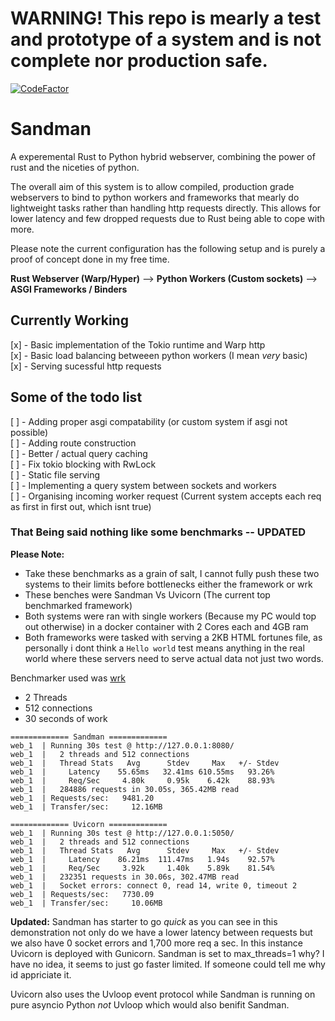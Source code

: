 # WARNING! This repo is mearly a test and prototype of a system and is not complete nor production safe.

[![CodeFactor](https://www.codefactor.io/repository/github/project-dream-weaver/sandman/badge/master)](https://www.codefactor.io/repository/github/project-dream-weaver/sandman/overview/master)
# Sandman
A experemental Rust to Python hybrid webserver, combining the power of rust and the niceties of python.

The overall aim of this system is to allow compiled, production grade webservers to bind to python workers and frameworks that mearly do lightweight tasks rather than handling http requests directly. This allows for lower latency and few dropped requests due to Rust being able to cope with more.

Please note the current configuration has the following setup and is purely a proof of concept done in my free time.

**Rust Webserver (Warp/Hyper)** --> **Python Workers (Custom sockets)** --> **ASGI Frameworks / Binders**

## Currently Working
[x] - Basic implementation of the Tokio runtime and Warp http<br>
[x] - Basic load balancing betweeen python workers (I mean *very* basic)<br>
[x] - Serving sucessful http requests<br>

## Some of the todo list
[ ] - Adding proper asgi compatability (or custom system if asgi not possible)<br>
[ ] - Adding route construction <br>
[ ] - Better / actual query caching<br>
[ ] - Fix tokio blocking with RwLock<br>
[ ] - Static file serving<br>
[ ] - Implementing a query system between sockets and workers<br>
[ ] - Organising incoming worker request (Current system accepts each req as first in first out, which isnt true)<br>

### That Being said nothing like some benchmarks -- UPDATED
**Please Note:**
- Take these benchmarks as a grain of salt, I cannot fully push these two systems to their limits before bottlenecks either the framework or wrk
- These benches were Sandman Vs Uvicorn (The current top benchmarked framework)
- Both systems were ran with single workers (Because my PC would top out otherwise) in a docker container with 2 Cores each and 4GB ram
- Both frameworks were tasked with serving a 2KB HTML fortunes file, as personally i dont think a `Hello world` test means anything in the real world where these servers need to serve actual data not just two words.

Benchmarker used was [wrk](https://github.com/wg/wrk) 
- 2 Threads
- 512 connections
- 30 seconds of work

```
============= Sandman =============
web_1  | Running 30s test @ http://127.0.0.1:8080/
web_1  |   2 threads and 512 connections
web_1  |   Thread Stats   Avg      Stdev     Max   +/- Stdev
web_1  |     Latency    55.65ms   32.41ms 610.55ms   93.26%
web_1  |     Req/Sec     4.80k     0.95k    6.42k    88.93%
web_1  |   284886 requests in 30.05s, 365.42MB read
web_1  | Requests/sec:   9481.20
web_1  | Transfer/sec:     12.16MB

============= Uvicorn =============
web_1  | Running 30s test @ http://127.0.0.1:5050/
web_1  |   2 threads and 512 connections
web_1  |   Thread Stats   Avg      Stdev     Max   +/- Stdev
web_1  |     Latency    86.21ms  111.47ms   1.94s    92.57%
web_1  |     Req/Sec     3.92k     1.40k    5.89k    81.54%
web_1  |   232351 requests in 30.06s, 302.47MB read
web_1  |   Socket errors: connect 0, read 14, write 0, timeout 2
web_1  | Requests/sec:   7730.09
web_1  | Transfer/sec:     10.06MB
```
**Updated:** 
Sandman has starter to go *quick* as you can see in this demonstration not only do we have a lower latency between requests but we also have 0 socket errors and 1,700 more req a sec. In this instance Uvicorn is deployed with Gunicorn. Sandman is set to max_threads=1 why? I have no idea, it seems to just go faster limited. If someone could tell me why id appriciate it.

Uvicorn also uses the Uvloop event protocol while Sandman is running on pure asyncio Python *not* Uvloop which would also benifit Sandman.
